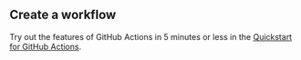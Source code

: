 ## Create a workflow
Try out the features of GitHub Actions in 5 minutes or less in the [Quickstart for GitHub Actions](https://docs.github.com/en/actions/quickstart).
